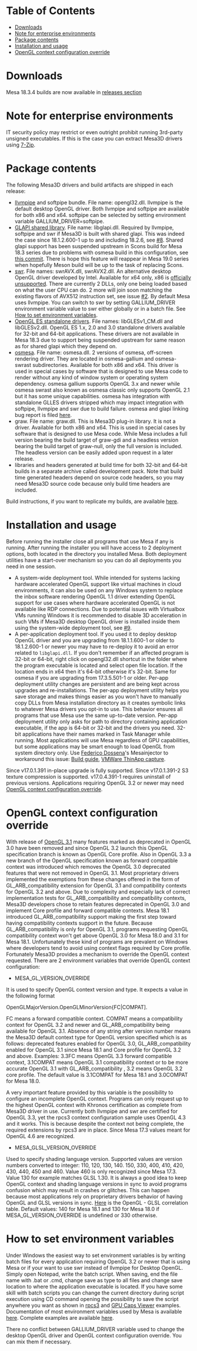 ﻿# Table of Contents

- [Downloads](#downloads)
- [Note for enterprise environments](#note-for-enterprise-environments)
- [Package contents](#package-contents)
- [Installation and usage](#installation-and-usage)
- [OpenGL context configuration override](#opengl-context-configuration-override)
  
# Downloads
Mesa 18.3.4 builds are now available in [releases section](https://github.com/pal1000/mesa-dist-win/releases)

# Note for enterprise environments
IT security policy may restrict or even outright prohibit running 3rd-party unsigned executables. If this is the case you can extract Mesa3D drivers using [7-Zip](https://www.7-zip.org/).

# Package contents
The following Mesa3D drivers and build artifacts are shipped in each release:
- [llvmpipe](https://www.mesa3d.org/llvmpipe.html) and softpipe bundle. File name: opengl32.dll. llvmpipe is the default desktop OpenGL driver. Both llvmpipe and softpipe are available for both x86 and x64. softpipe can be selected by setting environment variable GALLIUM_DRIVER=softpipe.
- [GLAPI shared library](https://www.mesa3d.org/egl.html). File name: libglapi.dll. Required by llvmpipe, softpipe and swr if Mesa3D is built with shared glapi. This was indeed the case since 18.1.2.600-1 up to and including 18.2.6, see [#8](https://github.com/pal1000/mesa-dist-win/issues/8). Shared glapi support has been suspended upstream in Scons build for Mesa 18.3 series due to problems with osmesa build in this configuration, see [this commit](https://gitlab.freedesktop.org/mesa/mesa/commit/45bacc4b63d83447c144d14cb075eaf7a458c429). There is hope this feature will reappear in Mesa 19.0 series when hopefully Meson build will be up to the task of replacing Scons.
- [swr](http://openswr.org/). File names: swrAVX.dll, swrAVX2.dll. An alternative desktop OpenGL driver developed by Intel.  Available for x64 only, x86 is [officially unsupported](https://bugs.freedesktop.org/show_bug.cgi?id=102564#c5). There are currently 2 DLLs, only one being loaded based on what the user CPU can do. 2 more will join soon matching the existing flavors of AVX512 instruction set, see issue [#2](https://github.com/pal1000/mesa-dist-win/issues/2). By default Mesa uses llvmpipe. You can switch to swr by setting GALLIUM_DRIVER environment variable value to swr either globally or in a batch file. See [How to set environment variables](#how-to-set-environment-variables).
- [OpenGL ES standalone drivers](https://www.mesa3d.org/opengles.html). File names: libGLESv1_CM.dll and libGLESv2.dll. OpenGL ES 1.x, 2.0 and 3.0 standalone drivers available for 32-bit and 64-bit applications. These drivers are not available in Mesa 18.3 due to support being suspended upstream for same reason as for shared glapi which they depend on.
- [osmesa](https://www.mesa3d.org/osmesa.html). File name: osmesa.dll. 2 versions of osmesa, off-screen rendering driver. They are located in osmesa-gallium and osmesa-swrast subdirectories. Available for both x86 and x64. This driver is used in special cases by software that is designed to use Mesa code to render without any kind of window system or operating system dependency. osmesa gallium supports OpenGL 3.x and newer while osmesa swrast also known as osmesa classic only supports OpenGL 2.1 but it has some unique capabilities. osmesa has integration with standalone GLLES drivers stripped which may impact integration with softpipe, llvmpipe and swr due to build failure. osmesa and glapi linking bug report is filed [here](https://bugs.freedesktop.org/show_bug.cgi?id=106843).
- graw. File name: graw.dll. This is Mesa3D plug-in library. It is not a driver. Available for both x86 and x64. This is used in special cases by software that is designed to use Mesa code. While Mesa includes a full version bearing the build target of graw-gdi and a headless version bearing the build target of graw-null, only the full version is included. The headless version can be easily added upon request in a later release.
- libraries and headers generated at build time for both 32-bit and 64-bit builds in a separate archive called development pack. Note that build time generated headers depend on source code headers, so you may need Mesa3D source code because only build time headers are included.

Build instructions, if you want to replicate my builds, are available [here](https://github.com/pal1000/mesa-dist-win/tree/master/buildscript).

# Installation and usage
Before running the installer close all programs that use Mesa if any is running. After running the installer you will have access to 2 deployment options, both located in the directory you installed Mesa. Both deployment utilities have a start-over mechanism so you can do all deployments you need in one session.
- A system-wide deployment tool. While intended for systems lacking hardware accelerated OpenGL support like virtual machines in cloud environments, it can also be used on any Windows system to replace the inbox software rendering OpenGL 1.1 driver extending OpenGL support for use cases where hardware accelerated OpenGL is not available like RDP connections. Due to potential issues with Virtualbox VMs running Windows it is recommended to disable 3D acceleration in such VMs if Mesa3D desktop OpenGL driver is installed inside them using the system-wide deployment tool, see [#9](https://github.com/pal1000/mesa-dist-win/issues/9).
- A per-application deployment tool. If you used it to deploy desktop OpenGL driver and you are upgrading from 18.1.1.600-1 or older to 18.1.2.600-1 or newer you may have to re-deploy it to avoid an error related to `libglapi.dll`. If you don't remember if an affected program is 32-bit or 64-bit, right click on opengl32.dll shortcut in the folder where the program executable is located and select open file location. If the location ends in x64 then it's 64-bit otherwise it's 32-bit. Same for osmesa if you are upgrading from 17.3.5.501-1 or older. Per-app deployment utility changes are persistent and are being kept across upgrades and re-installations. The per-app deployment utility helps you save storage and makes things easier as you won't have to manually copy DLLs from Mesa installation directory as it creates symbolic links to whatever Mesa drivers you opt-in to use. This behavior ensures all programs that use Mesa use the same up-to-date version. Per-app deployment utility only asks for path to directory containing application executable, if the app is 64-bit or 32-bit and the drivers you need. 32-bit applications have their names marked in Task Manager while running. Most applications will use Mesa regardless of GPU capabilities, but some applications may be smart enough to load OpenGL from system directory only. Use [Federico Dossena](https://github.com/adolfintel)'s Mesainjector to workaround this issue: [Build guide](http://fdossena.com/?p=mesa/injector_build.frag), [VMWare ThinApp capture](http://fdossena.com/mesa/MesaInjector_Capture.7z).

Since v17.0.1.391 in-place upgrade is fully supported. Since v17.0.1.391-2 S3 texture compression is supported. v17.0.4.391-1 requires uninstall of previous versions. Applications requiring OpenGL 3.2 or newer may need [OpenGL context configuration override](#opengl-context-configuration-override).

# OpenGL context configuration override
With release of [OpenGL 3.1](https://en.wikipedia.org/wiki/OpenGL#OpenGL_3.1) many features marked as deprecated in OpenGL 3.0 have been removed and since OpenGL 3.2 launch this OpenGL specification branch is known as OpenGL Core profile. Also in OpenGL 3.3 a new branch of the OpenGL specification known as forward compatible context was introduced which removes the OpenGL 3.0 deprecated features that were not removed in OpenGL 3.1. Most proprietary drivers implemented the exemptions from these changes offered in the form of GL_ARB_compatibility extension for OpenGL 3.1 and compatibility contexts for OpenGL 3.2 and above. Due to complexity and especially lack of correct implementation tests for GL_ARB_compatibility and compatibility contexts, Mesa3D developers chose to retain features deprecated in OpenGL 3.0 and implement Core profile and forward compatible contexts. Mesa 18.1 introduced GL_ARB_compatibility support making the first step toward having compatibility contexts support in the future. Because GL_ARB_compatibility is only for OpenGL 3.1, programs requesting OpenGL compatibility context won't get above OpenGL 3.0 for Mesa 18.0 and 3.1 for Mesa 18.1. Unfortunately these kind of programs are prevalent on Windows where developers tend to avoid using context flags required by Core profile. Fortunately Mesa3D provides a mechanism to override the OpenGL context requested. There are 2 environment variables that override OpenGL context configuration:
- MESA_GL_VERSION_OVERRIDE

It is used to specify OpenGL context version and type.
It expects a value in the following format

OpenGLMajorVersion.OpenGLMinorVersion{FC|COMPAT].

FC means a forward compatible context. COMPAT means a compatibility context for OpenGL 3.2 and newer and GL_ARB_compatibility being available for OpenGL 3.1. Absence of any string after version number means the Mesa3D default context type for OpenGL version specified which is as follows: deprecated features enabled for OpenGL 3.0, GL_ARB_compatibility enabled for OpenGL 3.1 since Mesa 18.1 and Core profile for OpenGL 3.2 and above. Examples: 3.3FC means OpenGL 3.3 forward compatible context, 3.1COMPAT means OpenGL 3.1 compatibility context or to be more accurate OpenGL 3.1 with GL_ARB_compatibility , 3.2 means OpenGL 3.2 core profile. The default value is 3.1COMPAT for Mesa 18.1 and 3.0COMPAT for Mesa 18.0.

A very important feature provided by this variable is the possibility to configure an incomplete OpenGL context. Programs can only request up to the highest OpenGL context with Khronos certification as complete from Mesa3D driver in use. Currently both llvmpipe and swr are certified for OpenGL 3.3, yet the rpcs3 context configuration sample uses OpenGL 4.3 and it works. This is because despite the context not being complete, the required extensions by rpcs3 are in place. Since Mesa 17.3 values meant for OpenGL 4.6 are recognized.

- MESA_GLSL_VERSION_OVERRIDE

Used to specify shading language version.
Supported values are version numbers converted to integer: 110, 120, 130, 140. 150, 330, 400, 410, 420, 430, 440, 450 and 460. Value 460 is only recognized since Mesa 17.3. Value 130 for example matches GLSL 1.30. It is always a good idea to keep OpenGL context and shading language versions in sync to avoid programs confusion which may result in crashes or glitches. This can happen because most applications rely on proprietary drivers behavior of having OpenGL and GLSL versions in sync. [Here](https://en.wikipedia.org/wiki/OpenGL_Shading_Language#Versions) is the OpenGL - GLSL correlation table.
Default values: 140 for Mesa 18.1 and 130 for Mesa 18.0 if MESA_GL_VERSION_OVERRIDE is undefined or 330 otherwise.

# How to set environment variables
Under Windows the easiest way to set environment variables is by writing batch files for every application requiring OpenGL 3.2 or newer that is using Mesa or if your want to use swr instead of llvmpipe for Desktop OpenGL.
Simply open Notepad, write the batch script. When saving, end the file name with .bat or .cmd, change save as type to all files and change save location to where the application executable is located. If you have some skill with batch scripts you can change the current directory during script execution using CD command opening the possibility to save the script anywhere you want as shown in [rpcs3](https://github.com/pal1000/mesa-dist-win/blob/master/examples/rpcs3.cmd) and [GPU Caps Viewer](https://github.com/pal1000/mesa-dist-win/blob/master/examples/GPUCapsViewer.cmd) examples.
Documentation of most environment variables used by Mesa is available [here](https://mesa3d.org/envvars.html).
Complete examples are available [here](https://github.com/pal1000/mesa-dist-win/tree/master/examples).

There no conflict between GALLIUM_DRIVER variable used to change the desktop OpenGL driver and OpenGL context configuration override. You can mix them if necessary.
